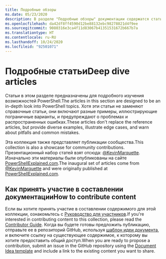 ```yaml
---
title: Подробные обзоры
ms.date: 05/23/2020
description: В разделе "Подробные обзоры" документации содержатся статьи с более подробными сведениями и примерами, чем в справочнике по командлетам.
ms.openlocfilehash: da42df8ff4590d12be88132ebc98278821d4f9ee
ms.sourcegitcommit: 9080316e3ca4f11d83067b41351531672b667b7a
ms.translationtype: HT
ms.contentlocale: ru-RU
ms.lasthandoff: 10/24/2020
ms.locfileid: "92501071"
---
```

# <a name="deep-dive-articles"></a><span data-ttu-id="6dc69-103">Подробные статьи</span><span class="sxs-lookup"><span data-stu-id="6dc69-103">Deep dive articles</span></span>

<span data-ttu-id="6dc69-104">Статьи в этом разделе предназначены для подробного изучения возможностей PowerShell.</span><span class="sxs-lookup"><span data-stu-id="6dc69-104">The articles in this section are designed to be an in-depth look into PowerShell topics.</span></span> <span data-ttu-id="6dc69-105">Хотя эти статьи не заменяют справочные статьи, они включают разные примеры, иллюстрирующие пограничные варианты, и предупреждают о проблемах и распространенных ошибках.</span><span class="sxs-lookup"><span data-stu-id="6dc69-105">These articles don't replace the reference articles, but provide diverse examples, illustrate edge cases, and warn about pitfalls and common mistakes.</span></span>

<span data-ttu-id="6dc69-106">Эта коллекция также представляет публикации сообщества.</span><span class="sxs-lookup"><span data-stu-id="6dc69-106">This collection is also a showcase for community contributions.</span></span> <span data-ttu-id="6dc69-107">Презентационный набор статей взят отсюда: [@KevinMarquette][]. Изначально эти материалы были опубликованы на сайте [PowerShellExplained.com][].</span><span class="sxs-lookup"><span data-stu-id="6dc69-107">The inaugural set of articles come from [@KevinMarquette][] and were originally published at [PowerShellExplained.com][].</span></span>

## <a name="how-to-contribute-content"></a><span data-ttu-id="6dc69-108">Как принять участие в составлении документации</span><span class="sxs-lookup"><span data-stu-id="6dc69-108">How to contribute content</span></span>

<span data-ttu-id="6dc69-109">Если вы хотите принять участие в составлении содержимого для этой коллекции, ознакомьтесь с [Руководство для участников][].</span><span class="sxs-lookup"><span data-stu-id="6dc69-109">If you're interested in contributing content to this collection, please read the [Contributor Guide][].</span></span> <span data-ttu-id="6dc69-110">Когда вы будете готовы предложить публикацию, отправьте ее в репозиторий GitHub, используя [шаблон идеи документа][], и включите ссылку на существующее содержимое, к которому вы хотите предоставить общий доступ.</span><span class="sxs-lookup"><span data-stu-id="6dc69-110">When you are ready to propose a contribution, submit an issue in the GitHub repository using the [Document Idea template][] and include a link to the existing content you want to share.</span></span>

<!-- link references -->
[powershellexplained.com]: https://powershellexplained.com/
[@KevinMarquette]: https://twitter.com/KevinMarquette
[Руководство для участников]: https://aka.ms/PSDocsContributor
[Contributor Guide]: https://aka.ms/PSDocsContributor
[Шаблон идеи документа]: https://github.com/MicrosoftDocs/PowerShell-Docs/issues/new?assignees=&labels=doc-idea&template=New_Document_Request.md&title=Community+contribution
[Document Idea template]: https://github.com/MicrosoftDocs/PowerShell-Docs/issues/new?assignees=&labels=doc-idea&template=New_Document_Request.md&title=Community+contribution

